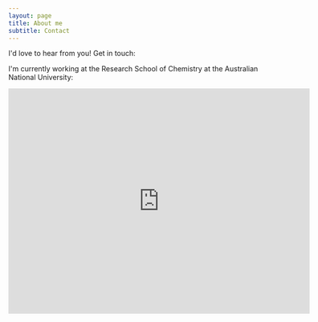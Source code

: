 ```yaml
---
layout: page
title: About me
subtitle: Contact
---
```


I'd love to hear from you! Get in touch: 


I'm currently working at the Research School of Chemistry at the Australian National University: 

<iframe src="https://www.google.com/maps/embed?pb=!1m18!1m12!1m3!1d3257.1883688196694!2d149.1164499152077!3d-35.27644260090879!2m3!1f0!2f0!3f0!3m2!1i1024!2i768!4f13.1!3m3!1m2!1s0x6b164d44dfc35859%3A0xf9c8fe7e61a5e961!2sResearch%20School%20of%20Chemistry!5e0!3m2!1sen!2sau!4v1595238155284!5m2!1sen!2sau" width="600" height="450" frameborder="0" style="border:0;" allowfullscreen="" aria-hidden="false" tabindex="0"></iframe>

  
